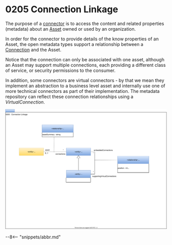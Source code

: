 <!-- SPDX-License-Identifier: CC-BY-4.0 -->
<!-- Copyright Contributors to the Egeria project. -->

# 0205 Connection Linkage

The purpose of a [connector](../../../open-metadata-implementation/frameworks/open-connector-framework/docs/concepts/connector.md) is to access the content and related properties (metadata) about an [Asset](../../../open-metadata-implementation/access-services/docs/concepts/assets/README.md) owned or used by an organization.

In order for the connector to provide details of the know properties of an Asset, the open metadata types support a relationship between a [Connection](../../../open-metadata-implementation/frameworks/open-connector-framework/docs/concepts/connection.md) and the Asset.

Notice that the connection can only be associated with one asset, although an Asset may support multiple connections, each providing a different class of service, or security permissions to the consumer.

In addition, some connectors are virtual connectors - by that we mean they implement an abstraction to a business level asset and internally use one of more technical connectors as part of their implementation. The metadata repository can reflect these connection relationships using a *VirtualConnection*.

![UML](0205-connection-linkage.svg)

--8<-- "snippets/abbr.md"
